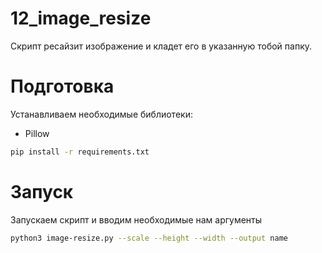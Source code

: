 # 12_image_resize

Скрипт ресайзит изображение и кладет его в указанную тобой папку. 

# Подготовка

Устанавливаем необходимые библиотеки:
- Pillow

```sh
pip install -r requirements.txt
```
# Запуск

Запускаем скрипт и вводим необходимые нам аргументы

```sh
python3 image-resize.py --scale --height --width --output name
```


